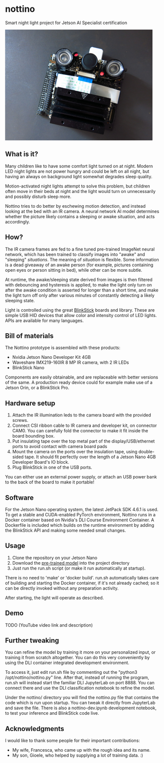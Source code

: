 # nottino
Smart night light project for Jetson AI Specialist certification

![Photo of assembled Nottino prototype](https://github.com/sntfrc/nottino/raw/main/prototype.jpg)

## What is it?
Many children like to have some comfort light turned on at night. Modern LED night lights are not power hungry and could be left on all night, but having an always on background light somewhat degrades sleep quality.

Motion-activated night lights attempt to solve this problem, but children often move in their beds at night and the light would turn on unnecessarily and possibly disturb sleep more.

Nottino tries to do better by eschewing motion detection, and instead looking at the bed with an IR camera. A neural network AI model determines whether the picture likely contains a sleeping or awake situation, and acts accordingly.

## How?

The IR camera frames are fed to a fine tuned pre-trained ImageNet neural network, which has been trained to classify images into "awake" and "sleeping" _situations_. The meaning of _situation_ is flexible. Some information is a dead giveaway of an awake person (for example, pictures containing open eyes or person sitting in bed), while other can be more subtle.

At runtime, the awake/sleeping state derived from images is then filtered with debouncing and hysteresis is applied, to make the light only turn on after the awake condition is asserted for longer than a short time, and make the light turn off only after various minutes of constantly detecting a likely sleeping state.

Light is controlled using the great [BlinkStick](https://www.blinkstick.com/) boards and library. These are simple USB HID devices that allow color and intensity control of LED lights. APIs are available for many languages.

## Bill of materials
The Nottino prototype is assembled with these products:

 - Nvidia Jetson Nano Developer Kit 4GB
 - Waveshare IMX219-160IR 8 MP IR camera, with 2 IR LEDs
 - BlinkStick Nano

Components are easily obtainable, and are replaceable with better versions of the same. A production ready device could for example make use of a Jetson Orin, or a BlinkStick Pro.

## Hardware setup

1) Attach the IR illumination leds to the camera board with the provided screws.
2) Connect CSI ribbon cable to IR camera and developer kit, on connector CAM0. You can carefully fold the connector to make it fit inside the board bounding box.
3) Put insulating tape over the top metal part of the display/USB/ethernet ports to avoid contact with camera board pads
4) Mount the camera on the ports over the insulation tape, using double-sided tape. It should fit perfectly over the length of a Jetson Nano 4GB Developer Board's IO block.
5) Plug BlinkStick in one of the USB ports.

You can either use an external power supply, or attach an USB power bank to the back of the board to make it portable!

## Software

For the Jetson Nano operating system, the latest JetPack SDK 4.6.1 is used. To get a stable and CUDA-enabled PyTorch environment, Nottino runs in a Docker container based on Nvidia's DLI Course Environment Container. A Dockerfile is included which builds on the runtime environment by adding the BlinkStick API and making some needed small changes.

## Usage

1) Clone the repository on your Jetson Nano
2) Download the [pre-trained model](https://TODO/nottino.pth) into the project directory
3) Just run the run.sh script (or make it run automatically at startup).

There is no need to 'make' or 'docker build'. run.sh automatically takes care of building and starting the Docker container, if it's not already cached; so it can be directly invoked without any preparation activity.

After starting, the light will operate as described.

## Demo

TODO (YouTube video link and description)
## Further tweaking

You can refine the model by training it more on your personalized input, or training it from scratch altogether. You can do this very conveniently by using the DLI container integrated development environment.

To access it, just edit run.sh file by commenting out the "python3 /opt/nottino/nottino.py" line. After that, instead of running the program, run.sh will instead start the familiar DLI JupyterLab on port 8888. You can connect there and use the DLI classification notebook to refine the model.

Under the nottino/ directory you will find the nottino.py file that contains the code which is run upon startup. You can tweak it directly from JupyterLab and save the file. There is also a nottino-dev.ipynb development notebook, to test your inference and BlinkStick code live.

## Acknowledgments

I would like to thank some people for their important contributions:

- My wife, Francesca, who came up with the rough idea and its name.
- My son, Gioele, who helped by supplying a lot of training data. :)

